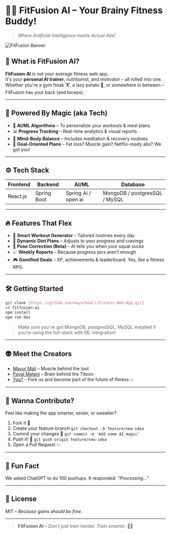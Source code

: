 # 🧠💪 FitFusion AI – Your Brainy Fitness Buddy!

> *Where Artificial Intelligence meets Actual Abs!*

![FitFusion Banner](https://uibundle.s3.amazonaws.com/images/product-cover-1650454462-fitness-gym-app-concept-splash-screen-1.png)


## 🚀 What is FitFusion AI?

**FitFusion AI** is not your average fitness web app.  
It's your **personal AI trainer**, nutritionist, and motivator – all rolled into one.  
Whether you're a gym freak 🏋️, a lazy potato 🥔, or somewhere in between – FitFusion has your back (and biceps).

---

## 🤖 Powered By Magic (aka Tech)

- 🧠 **AI/ML Algorithms** – To personalize your workouts & meal plans
- 📊 **Progress Tracking** – Real-time analytics & visual reports
- 🧘 **Mind-Body Balance** – Includes meditation & recovery routines
- 🎯 **Goal-Oriented Plans** – Fat loss? Muscle gain? Netflix-ready abs? We got you!

---

## ⚙️ Tech Stack

| Frontend | Backend | AI/ML | Database |
|----------|---------|-------|----------|
| React.js | Spring Boot | Spring Ai / open ai | MongoDB / postgresSQL / MySQL |

---

## 🔥 Features That Flex

- 💪 **Smart Workout Generator** – Tailored routines every day
- 🍎 **Dynamic Diet Plans** – Adjusts to your progress and cravings
- 📸 **Pose Correction (Beta)** – AI tells you when your squat sucks
- 📈 **Weekly Reports** – Because progress pics aren’t enough
- 🎮 **Gamified Goals** – XP, achievements & leaderboard. Yes, like a fitness RPG.

---

## 🛠️ Getting Started

```bash
git clone [https://github.com/mayurbmali/Fitness-Web-App.git]
cd fitfusion-ai
npm install
npm run dev
````

> Make sure you’ve got MongoDB, postgresSQL, MySQL installed if you're using the full-stack with ML integration!

---

## 👽 Meet the Creators

* [Mayur Mali](https://github.com/mayurbmali) – Muscle behind the loot
* [Payal Matani](https://github.com/piuuuuu) – Brain behind the Titoon
* [You?](https://github.com/) – Fork us and become part of the future of fitness 💥

---

## 📢 Wanna Contribute?

Feel like making the app smarter, sexier, or sweatier?

1. Fork it 🍴
2. Create your feature branch `git checkout -b feature/new-idea`
3. Commit your changes 🧠 `git commit -m 'Add some AI magic'`
4. Push it! 🚀 `git push origin feature/new-idea`
5. Open a Pull Request 💥

---

## 🧠 Fun Fact

We asked ChatGPT to do 100 pushups.
It responded: *"Processing..."*

---

## 📄 License

MIT – *Because gains should be free.*

---

> **FitFusion AI** – *Don't just train harder. Train smarter.* 🤖💥

```
